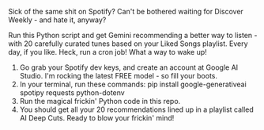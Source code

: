 Sick of the same shit on Spotify?
Can't be bothered waiting for Discover Weekly - and hate it, anyway?

Run this Python script and get Gemini recommending a better way to listen - with 20 carefully curated tunes based on your Liked Songs playlist.
Every day, if you like. Heck, run a cron job! What a way to wake up!

1. Go grab your Spotify dev keys, and create an account at Google AI Studio. I'm rocking the latest FREE model - so fill your boots.
2. In your terminal, run these commands: pip install google-generativeai spotipy requests python-dotenv
3. Run the magical frickin' Python code in this repo.
4. You should get all your 20 recommendations lined up in a playlist called AI Deep Cuts. Ready to blow your frickin' mind!

